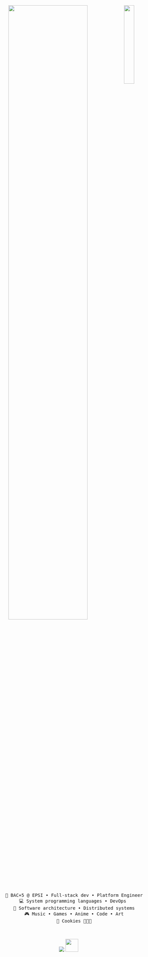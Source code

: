 
<div align="center">
<img src="/workspaces/LightInn/media/cute.png" width="25%" align="right" />
<img src="https://readme-typing-svg.demolab.com?font=Inconsolata&weight=500&size=50&duration=4000&pause=300&color=A7A459&center=true&vCenter=true&multiline=true&repeat=false&random=false&width=1300&height=140&lines=Hello+hello;I'm+LightIn%2C+a+tech+goblin+and+optimistic+dreamer+%E2%9C%A9" width="70%" />
<br><br>
<pre>
    💼 BAC+5 @ EPSI • Full-stack dev • Platform Engineer
    💻 System programming languages • DevOps 
    📖 Software architecture • Distributed systems
    🎮 Music • Games • Anime • Code • Art
    🐾 Cookies 🐰🐤🐥
</pre>
<br><br>


<img src="/workspaces/LightInn/metrics/heavy.svg" />

<img src="https://raw.githubusercontent.com/innng/innng/master/assets/kyubey.gif" height="40" />
<br><br><br>
    

</div>